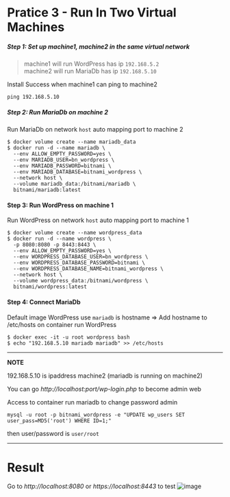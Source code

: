 # Pratice 3 - Run In Two Virtual Machines

##### Step 1: Set up machine1, machine2 in the same virtual network
> machine1 will run WordPress has ip ```192.168.5.2``` \
> machine2 will run MariaDb has ip ```192.168.5.10``` 

Install Success when machine1 can ping to machine2
```console
ping 192.168.5.10
```








##### Step 2: Run MariaDb on machine 2
Run MariaDb on network ```host``` auto mapping port to machine 2
```console
$ docker volume create --name mariadb_data
$ docker run -d --name mariadb \
  --env ALLOW_EMPTY_PASSWORD=yes \
  --env MARIADB_USER=bn_wordpress \
  --env MARIADB_PASSWORD=bitnami \
  --env MARIADB_DATABASE=bitnami_wordpress \
  --network host \
  --volume mariadb_data:/bitnami/mariadb \
  bitnami/mariadb:latest

```
#### Step 3: Run WordPress on machine 1
Run WordPress on network ```host``` auto mapping port to machine 1
```console 
$ docker volume create --name wordpress_data
$ docker run -d --name wordpress \
  -p 8080:8080 -p 8443:8443 \
  --env ALLOW_EMPTY_PASSWORD=yes \
  --env WORDPRESS_DATABASE_USER=bn_wordpress \
  --env WORDPRESS_DATABASE_PASSWORD=bitnami \
  --env WORDPRESS_DATABASE_NAME=bitnami_wordpress \
  --network host \
  --volume wordpress_data:/bitnami/wordpress \
  bitnami/wordpress:latest
```

#### Step 4: Connect MariaDb
Default image WordPress use `mariadb` is hostname  => Add hostname to /etc/hosts on container run WordPress 
```console
$ docker exec -it -u root wordpress bash
$ echo "192.168.5.10 mariadb mariadb" >> /etc/hosts 
```
---
**NOTE**

192.168.5.10 is ipaddress machine2 (mariadb is running on machine2) 

You can go *http://localhost:port/wp-login.php* to become admin web

Access to container run mariadb to change password admin
```console
mysql -u root -p bitnami_wordpress -e "UPDATE wp_users SET user_pass=MD5('root') WHERE ID=1;"
```
then user/password is ``` user/root ```

---


# Result
Go to *http://localhost:8080* or *https://localhost:8443* to test
![image](https://user-images.githubusercontent.com/43313369/117471139-be1ac700-af81-11eb-8c5a-e98b8d000162.png)


